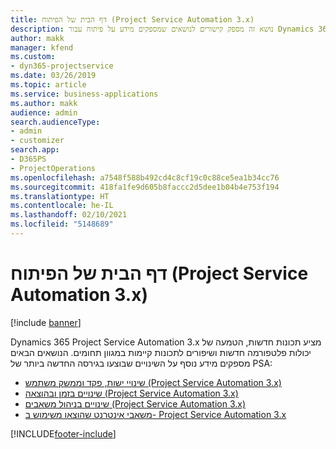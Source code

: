 ```yaml
---
title: דף הבית של הפיתוח (Project Service Automation 3.x)
description: נושא זה מספק קישורים לנושאים שמספקים מידע על פיתוח עבור Dynamics 365 Project Service Automation (PSA)‎ גירסה ‎3.x.
author: makk
manager: kfend
ms.custom:
- dyn365-projectservice
ms.date: 03/26/2019
ms.topic: article
ms.service: business-applications
ms.author: makk
audience: admin
search.audienceType:
- admin
- customizer
search.app:
- D365PS
- ProjectOperations
ms.openlocfilehash: a7548f588b492cd4c8cf19c0c88ce5ea1b34cc76
ms.sourcegitcommit: 418fa1fe9d605b8faccc2d5dee1b04b4e753f194
ms.translationtype: HT
ms.contentlocale: he-IL
ms.lasthandoff: 02/10/2021
ms.locfileid: "5148689"
---
```

# <a name="development-home-page-project-service-automation-3x"></a>דף הבית של הפיתוח (Project Service Automation 3.x)

[!include [banner](../../includes/psa-now-project-operations.md)]

Dynamics 365 Project Service Automation 3.x מציע תכונות חדשות, הטמעה של יכולות פלטפורמה חדשות ושיפורים לתכונות קיימות במגוון תחומים. הנושאים הבאים מספקים מידע נוסף על השינויים שבוצעו בגירסה החדשה ביותר של PSA:

- [שינויי ישות, פקד וממשק משתמש (Project Service Automation 3.x)](../developer-guides/entity-changes-v3.x.md)
- [שינויים בזמן ובהוצאה (Project Service Automation 3.x)](../developer-guides/time-expense-changes-v3.x.md)
- [שינויים בניהול משאבים (Project Service Automation 3.x)](../developer-guides/resource-management-changes-v3.x.md)
- [משאבי אינטרנט שהוצאו משימוש ב- Project Service Automation 3.x](../developer-guides/web-resources-deprecated-v3.x.md)


[!INCLUDE[footer-include](../../includes/footer-banner.md)]